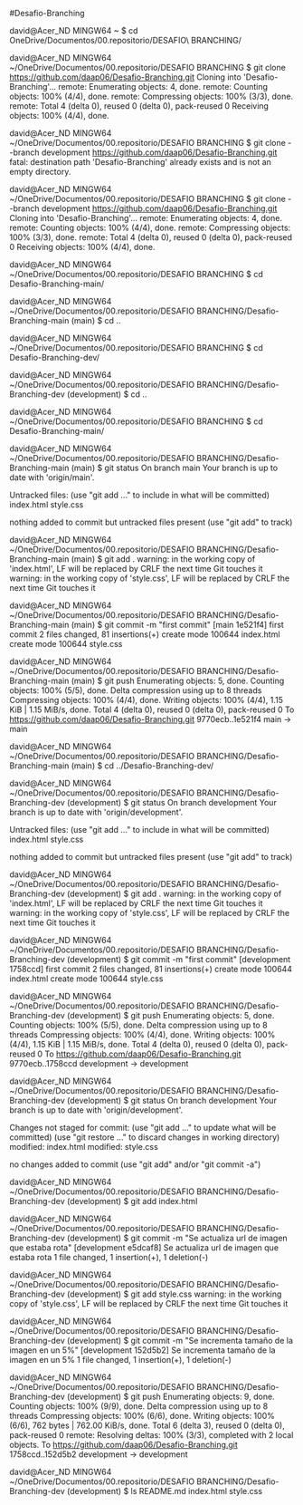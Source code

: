 #Desafio-Branching

david@Acer_ND MINGW64 ~
$ cd OneDrive/Documentos/00.repositorio/DESAFIO\ BRANCHING/

david@Acer_ND MINGW64 ~/OneDrive/Documentos/00.repositorio/DESAFIO BRANCHING
$ git clone https://github.com/daap06/Desafio-Branching.git
Cloning into 'Desafio-Branching'...
remote: Enumerating objects: 4, done.
remote: Counting objects: 100% (4/4), done.
remote: Compressing objects: 100% (3/3), done.
remote: Total 4 (delta 0), reused 0 (delta 0), pack-reused 0
Receiving objects: 100% (4/4), done.

david@Acer_ND MINGW64 ~/OneDrive/Documentos/00.repositorio/DESAFIO BRANCHING
$ git clone --branch development https://github.com/daap06/Desafio-Branching.git
fatal: destination path 'Desafio-Branching' already exists and is not an empty directory.

david@Acer_ND MINGW64 ~/OneDrive/Documentos/00.repositorio/DESAFIO BRANCHING
$ git clone --branch development https://github.com/daap06/Desafio-Branching.git
Cloning into 'Desafio-Branching'...
remote: Enumerating objects: 4, done.
remote: Counting objects: 100% (4/4), done.
remote: Compressing objects: 100% (3/3), done.
remote: Total 4 (delta 0), reused 0 (delta 0), pack-reused 0
Receiving objects: 100% (4/4), done.

david@Acer_ND MINGW64 ~/OneDrive/Documentos/00.repositorio/DESAFIO BRANCHING
$ cd Desafio-Branching-main/

david@Acer_ND MINGW64 ~/OneDrive/Documentos/00.repositorio/DESAFIO BRANCHING/Desafio-Branching-main (main)
$ cd ..

david@Acer_ND MINGW64 ~/OneDrive/Documentos/00.repositorio/DESAFIO BRANCHING
$ cd Desafio-Branching-dev/

david@Acer_ND MINGW64 ~/OneDrive/Documentos/00.repositorio/DESAFIO BRANCHING/Desafio-Branching-dev (development)
$ cd ..

david@Acer_ND MINGW64 ~/OneDrive/Documentos/00.repositorio/DESAFIO BRANCHING
$ cd Desafio-Branching-main/

david@Acer_ND MINGW64 ~/OneDrive/Documentos/00.repositorio/DESAFIO BRANCHING/Desafio-Branching-main (main)
$ git status
On branch main
Your branch is up to date with 'origin/main'.

Untracked files:
  (use "git add <file>..." to include in what will be committed)
        index.html
        style.css

nothing added to commit but untracked files present (use "git add" to track)

david@Acer_ND MINGW64 ~/OneDrive/Documentos/00.repositorio/DESAFIO BRANCHING/Desafio-Branching-main (main)
$ git add .
warning: in the working copy of 'index.html', LF will be replaced by CRLF the next time Git touches it
warning: in the working copy of 'style.css', LF will be replaced by CRLF the next time Git touches it

david@Acer_ND MINGW64 ~/OneDrive/Documentos/00.repositorio/DESAFIO BRANCHING/Desafio-Branching-main (main)
$ git commit -m "first commit"
[main 1e521f4] first commit
 2 files changed, 81 insertions(+)
 create mode 100644 index.html
 create mode 100644 style.css

david@Acer_ND MINGW64 ~/OneDrive/Documentos/00.repositorio/DESAFIO BRANCHING/Desafio-Branching-main (main)
$ git push
Enumerating objects: 5, done.
Counting objects: 100% (5/5), done.
Delta compression using up to 8 threads
Compressing objects: 100% (4/4), done.
Writing objects: 100% (4/4), 1.15 KiB | 1.15 MiB/s, done.
Total 4 (delta 0), reused 0 (delta 0), pack-reused 0
To https://github.com/daap06/Desafio-Branching.git
   9770ecb..1e521f4  main -> main

david@Acer_ND MINGW64 ~/OneDrive/Documentos/00.repositorio/DESAFIO BRANCHING/Desafio-Branching-main (main)
$ cd ../Desafio-Branching-dev/

david@Acer_ND MINGW64 ~/OneDrive/Documentos/00.repositorio/DESAFIO BRANCHING/Desafio-Branching-dev (development)
$ git status
On branch development
Your branch is up to date with 'origin/development'.

Untracked files:
  (use "git add <file>..." to include in what will be committed)
        index.html
        style.css

nothing added to commit but untracked files present (use "git add" to track)

david@Acer_ND MINGW64 ~/OneDrive/Documentos/00.repositorio/DESAFIO BRANCHING/Desafio-Branching-dev (development)
$ git add .
warning: in the working copy of 'index.html', LF will be replaced by CRLF the next time Git touches it
warning: in the working copy of 'style.css', LF will be replaced by CRLF the next time Git touches it

david@Acer_ND MINGW64 ~/OneDrive/Documentos/00.repositorio/DESAFIO BRANCHING/Desafio-Branching-dev (development)
$ git commit -m "first commit"
[development 1758ccd] first commit
 2 files changed, 81 insertions(+)
 create mode 100644 index.html
 create mode 100644 style.css

david@Acer_ND MINGW64 ~/OneDrive/Documentos/00.repositorio/DESAFIO BRANCHING/Desafio-Branching-dev (development)
$ git push
Enumerating objects: 5, done.
Counting objects: 100% (5/5), done.
Delta compression using up to 8 threads
Compressing objects: 100% (4/4), done.
Writing objects: 100% (4/4), 1.15 KiB | 1.15 MiB/s, done.
Total 4 (delta 0), reused 0 (delta 0), pack-reused 0
To https://github.com/daap06/Desafio-Branching.git
   9770ecb..1758ccd  development -> development

david@Acer_ND MINGW64 ~/OneDrive/Documentos/00.repositorio/DESAFIO BRANCHING/Desafio-Branching-dev (development)
$ git status
On branch development
Your branch is up to date with 'origin/development'.

Changes not staged for commit:
  (use "git add <file>..." to update what will be committed)
  (use "git restore <file>..." to discard changes in working directory)
        modified:   index.html
        modified:   style.css

no changes added to commit (use "git add" and/or "git commit -a")

david@Acer_ND MINGW64 ~/OneDrive/Documentos/00.repositorio/DESAFIO BRANCHING/Desafio-Branching-dev (development)
$ git add index.html

david@Acer_ND MINGW64 ~/OneDrive/Documentos/00.repositorio/DESAFIO BRANCHING/Desafio-Branching-dev (development)
$ git commit -m "Se actualiza url de imagen que estaba rota"
[development e5dcaf8] Se actualiza url de imagen que estaba rota
 1 file changed, 1 insertion(+), 1 deletion(-)

david@Acer_ND MINGW64 ~/OneDrive/Documentos/00.repositorio/DESAFIO BRANCHING/Desafio-Branching-dev (development)
$ git add style.css
warning: in the working copy of 'style.css', LF will be replaced by CRLF the next time Git touches it

david@Acer_ND MINGW64 ~/OneDrive/Documentos/00.repositorio/DESAFIO BRANCHING/Desafio-Branching-dev (development)
$ git commit -m "Se incrementa tamaño de la imagen en un 5%"
[development 152d5b2] Se incrementa tamaño de la imagen en un 5%
 1 file changed, 1 insertion(+), 1 deletion(-)

david@Acer_ND MINGW64 ~/OneDrive/Documentos/00.repositorio/DESAFIO BRANCHING/Desafio-Branching-dev (development)
$ git push
Enumerating objects: 9, done.
Counting objects: 100% (9/9), done.
Delta compression using up to 8 threads
Compressing objects: 100% (6/6), done.
Writing objects: 100% (6/6), 762 bytes | 762.00 KiB/s, done.
Total 6 (delta 3), reused 0 (delta 0), pack-reused 0
remote: Resolving deltas: 100% (3/3), completed with 2 local objects.
To https://github.com/daap06/Desafio-Branching.git
   1758ccd..152d5b2  development -> development

david@Acer_ND MINGW64 ~/OneDrive/Documentos/00.repositorio/DESAFIO BRANCHING/Desafio-Branching-dev (development)
$ ls
README.md  index.html  style.css
